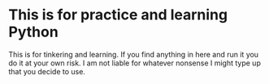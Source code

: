 <h1>This is for practice and learning Python</h1>

This is for tinkering and learning. If you find anything in here and run it you do it at your own risk. I am not liable for whatever nonsense I might type up that you decide to use.
